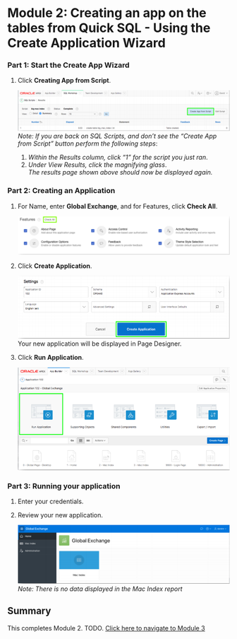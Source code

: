 # Module 2: Creating an app on the tables from Quick SQL - Using the Create Application Wizard

### **Part 1**: Start the Create App Wizard

1. Click **Creating App from Script**.

    ![](images/2/create-app-from-script.png)   
    *Note: If you are back on SQL Scripts, and don’t see the “Create App from Script” button perform the following steps*:   
    1. *Within the Results column, click “1” for the script you just ran*.
    2. *Under View Results, click the magnifying glass*.  
    *The results page shown above should now be displayed again.*

### **Part 2**: Creating an Application

1. For Name, enter **Global Exchange**, and for Features, click **Check All**.

    ![](images/2/check-all.png)

2. Click **Create Application**.

    ![](images/2/create-application.png)
    Your new application will be displayed in Page Designer.
2. Click **Run Application**.

    ![](images/2/run-application.png)

### **Part 3**: Running your application

1. Enter your credentials.
2. Review your new application.

    ![](images/2/first-application.png)  
    *Note: There is no data displayed in the Mac Index report*

## Summary

This completes Module 2. TODO. [Click here to navigate to Module 3](3-using-the-apex-data-parser-populating-the-table.md)